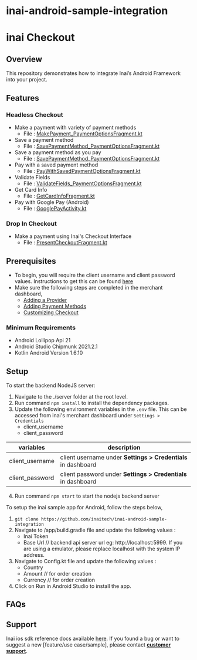 # inai-android-sample-integration
# inai Checkout

## Overview
This repository demonstrates how to integrate Inai’s Android Framework into your project.

## Features
### Headless Checkout
- Make a payment with variety of payment methods
    - File : [MakePayment_PaymentOptionsFragment.kt](https://github.com/inaitech/inai-android-sample-integration/blob/main/app/src/main/java/io/inai/android_sample_integration/headless/make_payment/MakePayment_PaymentOptionsFragment.kt)
- Save a payment method
    - File : [SavePaymentMethod_PaymentOptionsFragment.kt](https://github.com/inaitech/inai-android-sample-integration/blob/main/app/src/main/java/io/inai/android_sample_integration/headless/save_payment_method/SavePaymentMethod_PaymentOptionsFragment.kt)
- Save a payment method as you pay
    - File : [SavePaymentMethod_PaymentOptionsFragment.kt](https://github.com/inaitech/inai-android-sample-integration/blob/main/app/src/main/java/io/inai/android_sample_integration/headless/save_payment_method/SavePaymentMethod_PaymentOptionsFragment.kt)
- Pay with a saved payment method
    - File : [PayWithSavedPaymentOptionsFragment.kt](https://github.com/inaitech/inai-android-sample-integration/blob/main/app/src/main/java/io/inai/android_sample_integration/headless/pay_with_saved_payment_method/PayWithSavedPaymentOptionsFragment.kt)
- Validate Fields
    - File : [ValidateFields_PaymentOptionsFragment.kt](https://github.com/inaitech/inai-android-sample-integration/blob/main/app/src/main/java/io/inai/android_sample_integration/headless/validate_fields/ValidateFields_PaymentOptionsFragment.kt)
- Get Card Info
    - File : [GetCardInfoFragment.kt](https://github.com/inaitech/inai-android-sample-integration/blob/main/app/src/main/java/io/inai/android_sample_integration/headless/get_card_info/GetCardInfoFragment.kt)
- Pay with Google Pay (Android) 
    - File : [GooglePayActivity.kt](https://github.com/inaitech/inai-android-sample-integration/blob/main/app/src/main/java/io/inai/android_sample_integration/google_pay/GooglePayActivity.kt)

### Drop In Checkout
- Make a payment using Inai's Checkout Interface
    - File : [PresentCheckoutFragment.kt](https://github.com/inaitech/inai-android-sample-integration/blob/main/app/src/main/java/io/inai/android_sample_integration/drop_in/PresentCheckoutFragment.kt)

## Prerequisites
- To begin, you will require the client username and client password values. Instructions to get this can be found [here](https://docs.inai.io/docs/getting-started)
- Make sure the following steps are completed in the merchant dashboard,
    - [Adding a Provider](https://docs.inai.io/docs/adding-a-payment-processor)
    - [Adding Payment Methods](https://docs.inai.io/docs/adding-a-payment-method)
    - [Customizing Checkout](https://docs.inai.io/docs/customizing-your-checkout)

### Minimum Requirements
- Android Lollipop Api 21
- Android Studio Chipmunk 2021.2.1
- Kotlin Android Version  1.6.10

## Setup

To start the backend NodeJS server:
1. Navigate to the ./server folder at the root level.
2. Run command `npm install` to install the dependency packages.
3. Update the following environment variables in the `.env` file. This can be accessed from inai's merchant dashboard under `Settings > Credentials`
    - client_username
    - client_password

| **variables**   | **description**                                               |
|---------------  |---------------------------------------------------------------|
| client_username | client username under **Settings > Credentials** in dashboard |
| client_password | client password under **Settings > Credentials** in dashboard |

4. Run command `npm start` to start the nodejs backend server

To setup the inai sample app for Android, follow the steps below,
1. `git clone https://github.com/inaitech/inai-android-sample-integration`
2. Navigate to /app/build.gradle file and update the following values : 
    - Inai Token
    - Base Url   // backend api server url eg: http://localhost:5999. If you are using a emulator, please replace localhost with the system IP address.
3. Navigate to Config.kt file and update the following values :
    - Country
    - Amount      // for order creation
    - Currency    // for order creation
4. Click on Run in Android Studio to install the app.


## FAQs
<TBA>

## Support
Inai ios sdk reference docs available [here](https://docs.inai.io/docs/android).
If you found a bug or want to suggest a new [feature/use case/sample], please contact **[customer support](mailto:support@inai.io)**.